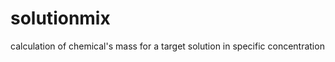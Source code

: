 solutionmix
===========

calculation of chemical's mass for a target solution in specific concentration 